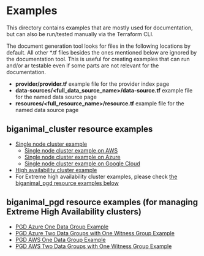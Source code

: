 # Examples

This directory contains examples that are mostly used for documentation, but can also be run/tested manually via the Terraform CLI.

The document generation tool looks for files in the following locations by default. All other *.tf files besides the ones mentioned below are ignored by the documentation tool. This is useful for creating examples that can run and/or ar testable even if some parts are not relevant for the documentation.

* **provider/provider.tf** example file for the provider index page
* **data-sources/<full_data_source_name>/data-source.tf** example file for the named data source page
* **resources/<full_resource_name>/resource.tf** example file for the named data source page

## biganimal_cluster resource examples
* [Single node cluster example](./resources/biganimal_cluster/single_node/resource.tf)
  * [Single node cluster example on AWS](./resources/biganimal_cluster/single_node/aws/resource.tf)
  * [Single node cluster example on Azure](./resources/biganimal_cluster/single_node/azure/resource.tf)
  * [Single node cluster example on Google Cloud](./resources/biganimal_cluster/single_node/gcp/resource.tf)
* [High availability cluster example](./resources/biganimal_cluster/ha/resource.tf)
* For Extreme high availability cluster examples, please check [the biganimal_pgd resource examples below](#biganimal_pgd-resource-examples-for-managing-extreme-high-availability-clusters)

## biganimal_pgd resource examples (for managing Extreme High Availability clusters)

* [PGD Azure One Data Group Example](./resources/biganimal_pgd/azure/data_group/resource.tf)
* [PGD Azure Two Data Groups with One Witness Group Example](./resources/biganimal_pgd/azure/data_groups_with_witness_group/resource.tf)
* [PGD AWS One Data Group Example](./resources/biganimal_pgd/aws/data_group/resource.tf)
* [PGD AWS Two Data Groups with One Witness Group Example](./resources/biganimal_pgd/aws/data_groups_with_witness_group/resource.tf)
